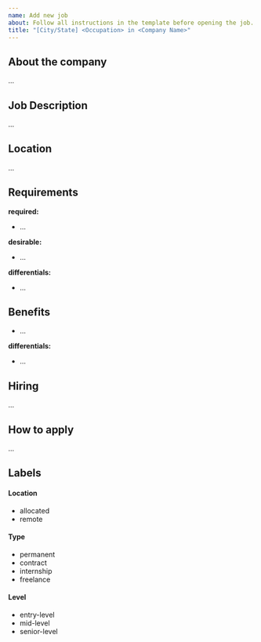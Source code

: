 ```yaml
---
name: Add new job
about: Follow all instructions in the template before opening the job.
title: "[City/State] <Occupation> in <Company Name>"
---
```


## About the company

...

## Job Description

...

## Location

...

## Requirements

**required:**
- ...

**desirable:**
- ...

**differentials:**
- ...

## Benefits

- ...

**differentials:**
- ...

## Hiring

...

## How to apply

...

## Labels

#### Location
- allocated
- remote

#### Type
- permanent
- contract
- internship
- freelance

#### Level
- entry-level
- mid-level
- senior-level
